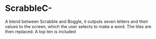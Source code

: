 # ScrabbleC-
A blend between Scrabble and Boggle, it outputs seven letters and their values to the screen, which the user selects to make a word. The tiles are then replaced. A top ten is included

